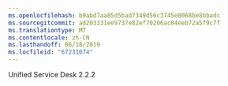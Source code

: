 ```yaml
---
ms.openlocfilehash: b9abd7aa85d5bad7349d56c3745e0068be8bbadc
ms.sourcegitcommit: ad203331ee9737e82ef70206ac04eeb72a5f9c7f
ms.translationtype: MT
ms.contentlocale: zh-CN
ms.lasthandoff: 06/18/2019
ms.locfileid: "67231074"
---
```

Unified Service Desk 2.2.2